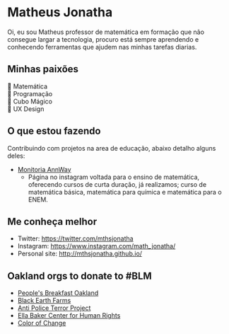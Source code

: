 # Matheus Jonatha
Oi, eu sou Matheus professor de matemática em formação que não consegue largar a tecnologia, procuro está sempre aprendendo e conhecendo ferramentas que ajudem nas minhas tarefas diarias.

## Minhas paixões
🖤 Matemática<br>
💜 Programação<br>
💙 Cubo Mágico<br>
🤍 UX Design<br>

## O que estou fazendo
Contribuindo com projetos na area de educação, abaixo detalho alguns deles:
- [Monitoria AnnWay](https://www.instagram.com/monitoriaannway/)
  - Página no instagram voltada para o ensino de matemática, oferecendo cursos de curta duração, já realizamos; curso de matemática básica, matemática para química e matemática para o ENEM.

## Me conheça melhor
- Twitter: https://twitter.com/mthsjonatha
- Instagram: https://www.instagram.com/math_jonatha/
- Personal site: http://mthsjonatha.github.io/


## Oakland orgs to donate to #BLM
- [People's Breakfast Oakland](https://www.hellablackpod.com/pbo)
- [Black Earth Farms](https://www.blackearthfarms.com/)
- [Anti Police Terror Project](https://www.antipoliceterrorproject.org/)
- [Ella Baker Center for Human Rights](https://ellabakercenter.org/)
- [Color of Change](https://colorofchange.org/)
